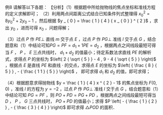 例8 请解答以下各题： 【分析】（1）根据题中所给抛物线的焦点坐标和准线方程的定义求解即可；
（2）利用两点间距离公式结合已知条件列式整理得 ${ x _ { 0 } } ^ { 2 } = 8 { y _ { 0 } } ^ { 2 } + 2 y _ { 0 } - 1$ ，然后根据 $y _ { 0 } = \frac { 1 } { 4 } { x _ { 0 } } ^ { 2 }$ ，求出 $y _ { 0 }$ ，进而可得 $x _ { 0 }$ ，问题得解；

（3）过点 $P$ 作 $P E \perp$ 直线 $m$ 交于点 $E$ ，过点 $P$ 作 $P G \bot$ 准线 $l$ 交于点 $G$ ，结合题意和（1）中结论可知$P G = P F = d _ { 1 } + 1 P E = d _ { 2 }$ ，根据两点之间线段最短可得当 $F$ ， $P$ ， $E$ 三点共线时， $d _ { 1 } + d _ { 2 }$ 的值最小；待定系数法求直线 $P E$ 的解析式，求得点 $P$ 的坐标为 $\left( 2 { \sqrt { 5 } } - 4 , 9 - 4 { \sqrt { 5 } } \right)$ ，根据点 $E$ 是直线 $P E$ 和直线 $\cdot$ 的交点，求得点 $E$ 的坐标为 $\left( { \frac { 8 } { 5 } } , - { \frac { 1 1 } { 5 } } \right)$ ， 即可求得 $d _ { \mathrm { { \scriptscriptstyle 1 } } }$ 和 $d _ { 2 }$ 的值，即可求得；

（4）根据题意求得抛物线 $y = \frac { 1 } { 4 } x ^ { 2 } - 1$ 的焦点坐标为 $F \big ( 0 , 0 \big )$ ，准线 $l$ 的方程为 $y = - 2$ ，过点 $P$ 作 $P G \bot$ 准线 $l$ 交于点 $G$ ，结合题意和（1）中结论可知 $P G = P F$ ，则 $P O + P D = P G + P D$ ，根据两点之间线段最短可得当 $D$ ， $P$ ， $G$ 三点共线时， $P O + P D$ 的值最小；求得 $P \left( - { \frac { 1 } { 2 } } , - { \frac { 3 } { 4 } } \right)$ 即可求得 $\triangle P O D$ 的面积．
